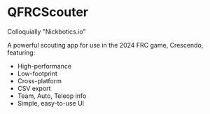 # QFRCScouter
Colloquially "Nickbotics.io"

A powerful scouting app for use in the 2024 FRC game, Crescendo, featuring:

- High-performance
- Low-footprint
- Cross-platform
- CSV export
- Team, Auto, Teleop info
- Simple, easy-to-use UI
